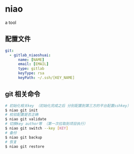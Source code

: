 # niao
a tool


## 配置文件

```yaml
git:
  - gitlab_niaoshuai:
      name: [NAME]
      email: [EMAIL]
      type: gitlab
      keyType: rsa
      keyPath: ~/.ssh/[KEY_NAME]
```
## git 相关命令

```bash
# 初始化相关key （初始化完成之后 分别配置到第三方的平台配置sshkey）
$ niao git init  
# 校验配置是否正确
$ niao git validate 
# 切换key author等 （第一次拉取到项目执行）
$ niao git switch --key [KEY]
# 备份
$ niao git backup
# 恢复
$ niao git restore
```

